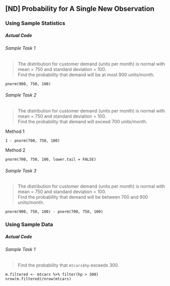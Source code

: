 ## \[ND\] Probability for A Single New Observation</br>
### Using Sample Statistics
##### Actual Code
###### Sample Task 1
>The distribution for customer demand (units per month) is normal with mean = 750 and standard deviation = 100.</br>Find the probability that demand will be at most 900 units/month.
```
pnorm(900, 750, 100)
```
###### Sample Task 2
>The distribution for customer demand (units per month) is normal with mean = 750 and standard deviation = 100.</br>Find the probability that demand will exceed 700 units/month.

Method 1
```
1 - pnorm(700, 750, 100)
```
Method 2
```
pnorm(700, 750, 100, lower.tail = FALSE)
```
###### Sample Task 3
>The distribution for customer demand (units per month) is normal with mean = 750 and standard deviation = 100.</br>Find the probability that demand will be between 700 and 900 units/month.
```
pnorm(900, 750, 100) - pnorm(700, 750, 100)
```
### Using Sample Data
##### Actual Code
###### Sample Task 1
>Find the probability that `mtcars$hp` exceeds 300.
```
m.filtered <- mtcars %>% filter(hp > 300)
nrow(m.filtered)/nrow(mtcars)
```
